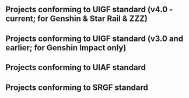 ## Projects conforming to UIGF standard (v4.0 - current; for Genshin & Star Rail & ZZZ)

<RelativeProject
name="Pizza Helper for HSR"
desc="A companion app (for Honkai: Star Rail) among Apple platforms."
logo="https://hsr.pizzastudio.org/img/icon.hsrhelper.clipped.png"
url="https://apps.apple.com/app/id6448894222"
version="UIGF v4.0"
:thirdparty="[{type: 'github', url: 'https://github.com/pizza-studio/HSRPizzaHelper/'}]"
preview="https://hsr.pizzastudio.org/img/hsrhelper-srgf-preview.png"
/>

## Projects conforming to UIGF standard (v3.0 and earlier; for Genshin Impact only)
<RelativeProjectPanel>

<RelativeProject
name="genshin wish export"
desc="Easily export the Genshin Impact wish record"
url="https://github.com/biuuu/genshin-wish-export"
logo="https://s1.ax1x.com/2023/09/09/pP6xBef.png"
version="UIGF v3.0"
:thirdparty="[{type: 'github', url: 'https://github.com/biuuu/genshin-wish-export'}]"
preview="https://img.alicdn.com/imgextra/i3/1797064093/O1CN018VkZBw1g6dvTMaX9W_!!1797064093.png"
/>

<RelativeProject
name="Snap Hutao"
desc="A multifunctional open-source Genshin Impact toolkit"
logo="https://img.alicdn.com/imgextra/i4/1797064093/O1CN01oaGvKE1g6dut0pICS_!!1797064093.png"
url="https://hut.ao/"
version="UIGF v3.0"
:thirdparty="[{type: 'github', url: 'https://github.com/DGP-Studio/Snap.Hutao'}]"
preview="https://img.alicdn.com/imgextra/i4/1797064093/O1CN01F0AGTl1g6dvW6j28q_!!1797064093.png"
/>

<RelativeProject
name="Xunkong"
desc="记录旅途中发生的事"
logo="https://xunkong.cc/images/logo.640.webp"
url="https://xunkong.cc/"
version="UIGF v2.2"
:thirdparty="[{type: 'github', url: 'https://github.com/xunkong/xunkong'}]"
preview="https://file.xunkong.cc/static/repo/xunkong/YanfeiLawyer.webp"
/>

<RelativeProject
name="genshin-gacha-analyzer"
desc="genshin wish history analyzer"
logo="https://s1.ax1x.com/2023/09/09/pP6xyFg.jpg"
url="https://genshin.voderl.cn/"
version="UIGF Export is not supported"
:thirdparty="[{type: 'github', url: 'https://github.com/voderl/genshin-gacha-analyzer'}]"
preview="https://s1.ax1x.com/2023/09/09/pP6x1eK.png"
/>

<RelativeProject
name="应急食品"
desc="安卓平台下的原神工具客户端"
logo="https://img.alicdn.com/imgextra/i4/1797064093/O1CN01agfnd91g6dvMzibmE_!!1797064093.png"
url="https://gtool.mukapp.top/"
preview="/partnerships/mukapp/preview.webp"
/>

<RelativeProject
name="YSHelper"
desc="专注旅行者服务的微信小程序"
logo="https://img.alicdn.com/imgextra/i1/1797064093/O1CN01wVRiEq1g6dvGG2mmX_!!1797064093.png"
url="https://www.yshelper.com/index.php"
preview="/partnerships/teyvat-preview.png"
/>

<RelativeProject
name="genshin-gacha-export"
desc="原神抽卡记录导出"
logo="https://s1.ax1x.com/2023/09/09/pP6xyFg.jpg"
url="https://github.com/sunfkny/genshin-gacha-export"
version="UIGF v2.2"
:thirdparty="[{type: 'github', url: 'https://github.com/sunfkny/genshin-gacha-export'}]"
preview="https://img.alicdn.com/imgextra/i1/1797064093/O1CN01Or2BBf1g6dvUQwGP9_!!1797064093.png"
/>

<RelativeProject
name="Pizza Helper for Genshin"
desc="A companion app (for Genshin Impact) among Apple platforms."
logo="https://gi.pizzastudio.org/img/ophelper_logo_clipped.png"
url="https://apps.apple.com/app/id1635319193"
version="UIGF v2.2"
:thirdparty="[{type: 'github', url: 'https://github.com/pizza-studio/GenshinPizzaHelper'}]"
preview="https://gi.pizzastudio.org/img/ophelper-uigf-preview.png"
/>

<RelativeProject
name="Sangonomiya"
desc="Gacha Report Tool for Genshin Impact"
logo="https://s1.ax1x.com/2023/09/09/pP6x7Y4.png"
url="https://github.com/AuroraZiling/sangonomiya"
version="Archived"
:thirdparty="[{type: 'github', url: 'https://github.com/AuroraZiling/sangonomiya'}]"
preview="https://s1.ax1x.com/2023/09/09/pP6xHfJ.png"
/>

<RelativeProject
name="Starward"
desc="Game Launcher for miHoYo"
logo=""
url="https://github.com/Scighost/Starward"
version="UIGF v2.3"
:thirdparty="[{type: 'github', url: 'https://github.com/Scighost/Starward'}]"
preview="https://starward.scighost.com/resource/img/uigf/uigf_zh.webp"
/>

<RelativeProject
name="Teyvat Guide"
desc="Game Tool for Genshin Impact Player"
logo="/partnerships/TeyvatGuide/logo.png"
version="UIGF v3.0"
url="https://apps.microsoft.com/store/detail/teyvat-guide/9NLBNNNBNSJN?hl=zh-cn&gl=cn&rtc=1"
:thirdparty="[{type: 'github', url: 'https://github.com/BTMuli/TeyvatGuide'}]"
preview="/partnerships/TeyvatGuide/AppPreview.png"
/>

<RelativeProject
name="PaimonsNotebook"
desc="Android-platform game tool for Genshin Impact"
logo="/partnerships/PaimonsNotebook/logo.webp"
url="https://github.com/QooLianyi/PaimonsNotebook"
version="UIGF v3.0"
:thirdparty="[{type: 'github', url: 'https://github.com/QooLianyi/PaimonsNotebook'}]"
preview="/partnerships/PaimonsNotebook/preview.webp"
/>

</RelativeProjectPanel>

## Projects conforming to UIAF standard
<RelativeProjectPanel>

<RelativeProject
name="Snap Hutao"
desc="A multifunctional open-source Genshin Impact toolkit"
logo="https://img.alicdn.com/imgextra/i4/1797064093/O1CN01oaGvKE1g6dut0pICS_!!1797064093.png"
url="https://hut.ao/"
version="UIAF v1.1"
:thirdparty="[{type: 'github', url: 'https://github.com/DGP-Studio/Snap.Hutao'}]"
preview="https://img.alicdn.com/imgextra/i4/1797064093/O1CN01F0AGTl1g6dvW6j28q_!!1797064093.png"
/>

<RelativeProject
name="Xunkong"
desc="记录旅途中发生的事"
logo="https://xunkong.cc/images/logo.640.webp"
url="https://xunkong.cc/"
:thirdparty="[{type: 'github', url: 'https://github.com/xunkong/xunkong'}]"
preview="https://file.xunkong.cc/static/repo/xunkong/YanfeiLawyer.webp"
/>

<RelativeProject
name="椰羊 cocogoat"
desc="A toolbox for Genshin Impact 100% running in browser."
logo="https://avatars.githubusercontent.com/u/82107463"
url="https://cocogoat.work/"
:thirdparty="[{type: 'github', url: 'https://github.com/yuehaiTeam/cocogoat'}]"
preview="/partnerships/cocogoat.png"
/>

<RelativeProject
name="YaeAchievement"
desc="更快、更准的原神成就导出工具"
logo="https://raw.githubusercontent.com/HolographicHat/YaeAchievement/master/icon.ico"
url="https://github.com/HolographicHat/YaeAchievement"
:thirdparty="[{type: 'github', url: 'https://github.com/HolographicHat/YaeAchievement'}]"
preview="https://raw.githubusercontent.com/Finchaos/yae-markdown-230119/main/images/4.png"
/>

<RelativeProject
name="Teyvat Guide"
desc="A Genshin Tool build with Tauri"
logo="/partnerships/TeyvatGuide/logo.png"
url="https://apps.microsoft.com/store/detail/teyvat-guide/9NLBNNNBNSJN?hl=zh-cn&gl=cn&rtc=1"
version="UIAF v1.1"
:thirdparty="[{type: 'github', url: 'https://github.com/BTMuli/TeyvatGuide'}]"
preview="/partnerships/TeyvatGuide/AppPreview.png"
/>

<RelativeProject
name="PaimonsNotebook"
desc="Android-platform game tool for Genshin Impact"
logo="/partnerships/PaimonsNotebook/logo.webp"
url="https://github.com/QooLianyi/PaimonsNotebook"
version="UIAF v1.1"
:thirdparty="[{type: 'github', url: 'https://github.com/QooLianyi/PaimonsNotebook'}]"
preview="/partnerships/PaimonsNotebook/preview.webp"
/>

</RelativeProjectPanel>

## Projects conforming to SRGF standard
<RelativeProjectPanel>

<RelativeProject
name="StarRail Gacha Exporter"
desc="A Quick and Easy Honkai: Star Rail Gacha export tool"
logo="https://raw.githubusercontent.com/DancingSnow0517/StarRail-gacha/master/imgs/star_rail.png"
url="https://dancingsnow0517.github.io/StarRail-gacha/"
:thirdparty="[{type: 'github', url: 'https://github.com/DancingSnow0517/StarRail-gacha'}]"
preview="https://raw.githubusercontent.com/DancingSnow0517/StarRail-gacha/master/imgs/1.png"
/>

<RelativeProject
name="SRCat"
desc="Honkai: Star Rail Toolbox / May the kitties accompany all the way along."
logo="https://raw.githubusercontent.com/BoxCatTeam/SRCat/master/github-assets/images/app_icon.png"
url="https://srcat.boxcat.org/"
:thirdparty="[{type: 'github', url: 'https://github.com/BoxCatTeam/SRCat'}]"
preview="https://raw.githubusercontent.com/BoxCatTeam/SRCat/master/github-assets/images/3.png"
/>

<RelativeProject
name="Asta"
desc="Gacha Report Tool for Honkai: Star Rail"
logo="https://s1.ax1x.com/2023/09/09/pP6xLlR.png"
url="https://github.com/AuroraZiling/star-rail-asta"
preview="https://s1.ax1x.com/2023/09/09/pP6xO61.png"
/>

<RelativeProject
name="Starward"
desc="Game Launcher for miHoYo"
logo=""
url="https://github.com/Scighost/Starward"
preview="https://starward.scighost.com/resource/img/uigf/srgf_zh.webp"
/>

<RelativeProject
name="Star Rail Warp Observe"
desc="Observe every warp of you"
logo="/partnerships/starwo/logo.png"
url="https://starwo.dodocotales.cc/"
:thirdparty="[{type: 'github', url: 'https://github.com/TremblingMoeNew/StarRailWarpObserve'}]"
preview="/partnerships/starwo/preview.png"
/>

<RelativeProject
name="SRTools"
desc="Enhanced StarRail Launcher"
logo="https://cdn.jamsg.cn/release/SRTools/Logo.webp"
url="https://srtools.jamsg.cn/en"
:thirdparty="[{type: 'github', url: 'https://github.com/JamXi233/SRTools'}]"
preview="https://cdn.jamsg.cn/release/SRTools/Preview.webp"
/>

<RelativeProject
name="咸鱼的崩铁助理"
desc="Gacha Analyzer & Charging Calculator for Honkai: Star Rail"
logo="https://raw.githubusercontent.com/xyxyx718/HSRchargingCalculator/main/img/logo.png"
url="https://github.com/xyxyx718/HSRchargingCalculator/blob/main/%E5%92%B8%E9%B1%BC%E7%9A%84%E5%B4%A9%E9%93%81%E5%8A%A9%E7%90%86.md"
:thirdparty="[{type: 'github', url: 'https://github.com/xyxyx718/HSRchargingCalculator'}]"
preview="https://raw.githubusercontent.com/xyxyx718/HSRchargingCalculator/main/img/mp-history.jpg"
/>

<RelativeProject
name="StarRailTools"
desc="保存星铁数据的小工具"
logo=""
url="https://github.com/cntvc/star-rail-tools"
:thirdparty="[{type: 'github', url: 'https://github.com/cntvc/star-rail-tools'}]"
version="SRGF v1.0"
preview="https://raw.githubusercontent.com/cntvc/star-rail-tools/main/docs/image/star_rail_tools_cover.png"
/>

<RelativeProject
name="StarRailToolkit"
desc="Honkai: Star Rail Toolkit"
logo="/partnerships/StarRailToolkit/logo.jpg"
url="https://github.com/LittleNyima/honkai-starrail-toolkit"
:thirdparty="[{type: 'github', url: 'https://github.com/LittleNyima/honkai-starrail-toolkit'}]"
preview="/partnerships/StarRailToolkit/preview.jpg"
/>

<RelativeProject
name="Firefly"
desc="Honkai: Star Rail Tools"
logo="/partnerships/Firefly/logo.png"
url="https://github.com/Natrium0521/Firefly"
:thirdparty="[{type: 'github', url: 'https://github.com/Natrium0521/Firefly'}]"
version="SRGF v1.0"
preview="/partnerships/Firefly/preview.png"
/>

<RelativeProject
name="Pizza Helper for HSR"
desc="A companion app (for Honkai: Star Rail) among Apple platforms."
logo="https://hsr.pizzastudio.org/img/icon.hsrhelper.clipped.png"
url="https://apps.apple.com/app/id6448894222"
version="SRGF v1.0"
:thirdparty="[{type: 'github', url: 'https://github.com/pizza-studio/HSRPizzaHelper/'}]"
preview="https://hsr.pizzastudio.org/img/hsrhelper-srgf-preview.png"
/>

</RelativeProjectPanel>
